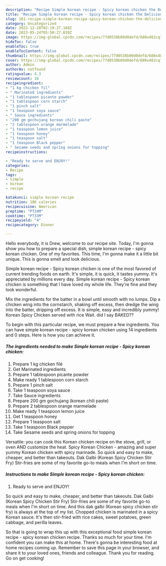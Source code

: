 ```yaml
---
description: "Recipe Simple korean recipe - Spicy korean chicken the Delicious"
title: "Recipe Simple korean recipe - Spicy korean chicken the Delicious"
slug: 161-recipe-simple-korean-recipe-spicy-korean-chicken-the-delicious
category: Uncategorized
date: 2022-12-28T02:19:27.168Z
date: 2023-05-24T05:50:27.039Z
image: https://img-global.cpcdn.com/recipes/77d0538b09d0defd/680x482cq70/simple-korean-recipe-spicy-korean-chicken-recipe-main-photo.jpg
hideToc: false
enableToc: true
enableTocContent: false
thumbnail: https://img-global.cpcdn.com/recipes/77d0538b09d0defd/680x482cq70/simple-korean-recipe-spicy-korean-chicken-recipe-main-photo.jpg
cover: https://img-global.cpcdn.com/recipes/77d0538b09d0defd/680x482cq70/simple-korean-recipe-spicy-korean-chicken-recipe-main-photo.jpg
author: Admin
authorAv: notfound
ratingvalue: 4.3
reviewcount: 16
recipeingredient:
- "1 kg chicken fil"
- " Marinated ingredients"
- "1 tablespoon picante powder"
- "1 tablespoon corn starch"
- "1 pinch salt"
- "1 teaspoon soya sauce"
- " Sauce ingredients"
- "200 gm gochujang korean chili paste"
- "2 tablespoon orange marmelade"
- "1 teaspoon lemon juice"
- "1 teaspoon honey"
- "1 teaspoon salt"
- "1 teaspoon Black pepper"
- " Sesame seeds and spring onions for topping"
recipeinstructions:

- "Ready to serve and ENJOY!"
categories:
- Recipe
tags:
- simple
- korean
- recipe

katakunci: simple korean recipe 
nutrition: 186 calories
recipecuisine: American
preptime: "PT24M"
cooktime: "PT33M"
recipeyield: "4"
recipecategory: Dinner

---
```



Hello everybody, it is Drew, welcome to our recipe site. Today, I'm gonna show you how to prepare a special dish, simple korean recipe - spicy korean chicken. One of my favorites. This time, I'm gonna make it a little bit unique. This is gonna smell and look delicious.

Simple korean recipe - Spicy korean chicken is one of the most favored of current trending foods on earth. It's simple, it is quick, it tastes yummy. It's appreciated by millions every day. Simple korean recipe - Spicy korean chicken is something that I have loved my whole life. They're fine and they look wonderful.

Mix the ingredients for the batter in a bowl until smooth with no lumps. Dip a chicken wing into the cornstarch, shaking off excess, then dredge the wing into the batter, dripping off excess. It is simple, easy and incredibly yummy! Korean Spicy Chicken served with rice Wait. did I say BAKED??


To begin with this particular recipe, we must prepare a few ingredients. You can have simple korean recipe - spicy korean chicken using 14 ingredients and 0 steps. Here is how you can achieve it.

<!--inarticleads1-->

##### The ingredients needed to make Simple korean recipe - Spicy korean chicken:

1. Prepare 1 kg chicken filé
1. Get  Marinated ingredients
1. Prepare 1 tablespoon picante powder
1. Make ready 1 tablespoon corn starch
1. Prepare 1 pinch salt
1. Take 1 teaspoon soya sauce
1. Take  Sauce ingredients
1. Prepare 200 gm gochujang (korean chili paste)
1. Prepare 2 tablespoon orange marmelade
1. Make ready 1 teaspoon lemon juice
1. Get 1 teaspoon honey
1. Prepare 1 teaspoon salt
1. Take 1 teaspoon Black pepper
1. Take  Sesame seeds and spring onions for topping


Versatile: you can cook this Korean chicken recipe on the stove, grill, or oven AND customize the heat. Spicy Korean Chicken - amazing and super yummy Korean chicken with spicy marinade. So quick and easy to make, cheaper, and better than takeouts. Dak Galbi (Korean Spicy Chicken Stir Fry) Stir-fries are some of my favorite go-to meals when I&#39;m short on time. 

<!--inarticleads2-->

##### Instructions to make Simple korean recipe - Spicy korean chicken:


1. Ready to serve and ENJOY!

So quick and easy to make, cheaper, and better than takeouts. Dak Galbi (Korean Spicy Chicken Stir Fry) Stir-fries are some of my favorite go-to meals when I&#39;m short on time. And this dak galbi (Korean spicy chicken stir fry) is always at the top of my list. Chopped chicken is marinated in a spicy Korean sauce. It&#39;s then stir-fried with rice cakes, sweet potatoes, green cabbage, and perilla leaves. 

So that is going to wrap this up with this exceptional food simple korean recipe - spicy korean chicken recipe. Thanks so much for your time. I'm confident you can make this at home. There's gonna be interesting food at home recipes coming up. Remember to save this page in your browser, and share it to your loved ones, friends and colleague. Thank you for reading. Go on get cooking!
